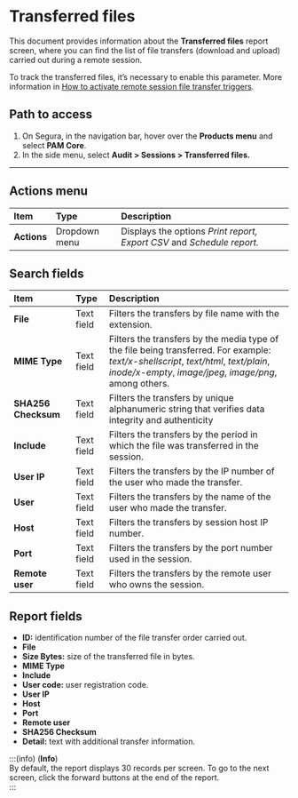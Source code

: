 # Transferred files

This document provides information about the **Transferred files** report screen, where you can find the list of file transfers (download and upload) carried out during a remote session.

To track the transferred files, it’s necessary to enable this parameter. More information in [How to activate remote session file transfer triggers](/v4/docs/pam-session-activate-remote-session-file-transfer-triggers).

## Path to access

1. On Segura, in the navigation bar, hover over the **Products menu** and select **PAM Core**.  
2. In the side menu, select **Audit > Sessions > Transferred files.**

---
## **Actions menu**

| **Item**  | **Type** | **Description** |
| :---- | :---- | :---- |
| **Actions** | Dropdown menu | Displays the options *Print report, Export CSV* and *Schedule report.* |

## Search fields

| **Item** | **Type** | **Description** |
| :---- | :---- | :---- |
| **File** | Text field | Filters the transfers by file name with the extension. |
| **MIME Type** | Text field | Filters the transfers by the media type of the file being transferred. For example: *text/x-shellscript*, *text/html*, *text/plain*, *inode/x-empty*, *image/jpeg*, *image/png*, among others. |
| **SHA256 Checksum** | Text field | Filters the transfers by unique alphanumeric string that verifies data integrity and authenticity |
| **Include** | Text field | Filters the transfers by the period in which the file was transferred in the session. |
| **User IP** | Text field | Filters the transfers by the IP number of the user who made the transfer. |
| **User** | Text field | Filters the transfers by the name of the user who made the transfer. |
| **Host** | Text field | Filters the transfers by session host IP number.  |
| **Port** | Text field | Filters the transfers by the port number used in the session. |
| **Remote user** | Text field | Filters the transfers by the remote user who owns the session. |

## Report fields

* **ID:** identification number of the file transfer order carried out.  
* **File**  
* **Size Bytes:** size of the transferred file in bytes.  
* **MIME Type**  
* **Include**  
* **User code:** user registration code.  
* **User IP**  
* **Host**  
* **Port**  
* **Remote user**  
* **SHA256 Checksum**  
* **Detail:** text with additional transfer information.

:::(info) (**Info**)  
By default, the report displays 30 records per screen. To go to the next screen, click the forward buttons at the end of the report.  
:::